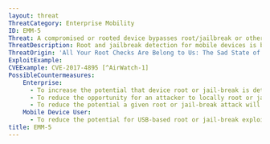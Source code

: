 ```yaml
---
layout: threat
ThreatCategory: Enterprise Mobility
ID: EMM-5
Threat: A compromised or rooted device bypasses root/jailbreak or other compliance checks
ThreatDescription: Root and jailbreak detection for mobile devices is based on detecting the changes that a process by which a mobile device was compromised would have caused. For instance, creation of files or directories that do not exist on uncompromised devices. Given the diversity of mobile devices, mobile OSs, the varying methods of compromise, and the potential for an attacker to intercept and forge acceptable responses to checks for such changes, root detection continues to be an area of challenge.
ThreatOrigin: 'All Your Root Checks Are Belong to Us: The Sad State of Root Detection [^5]'
ExploitExample:
CVEExample: CVE-2017-4895 [^AirWatch-1]
PossibleCountermeasures:
    Enterprise:
      - To increase the potential that device root or jail-break is detected, deploy a variety of mechanisms capable of root or jail-break detection (e.g., on-device agents, apps that require successful boot attestation checks, manual inspection)
      - To reduce the opportunity for an attacker to locally root or jail-break devices, educate users on the importance of physically securing their devices (e.g., locking it into a container) when not directly attended.
      - To reduce the potential a given root or jail-break attack will succeed, ensure devices are configured with a strong device unlock code.
    Mobile Device User:
      - To reduce the potential for USB-based root or jail-break exploits, do not accept prompts to grant trust when connecting to untrusted computers or charging stations.
title: EMM-5
---
```

